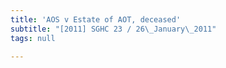 ```yaml
---
title: 'AOS v Estate of AOT, deceased'
subtitle: "[2011] SGHC 23 / 26\_January\_2011"
tags: null

---
```


